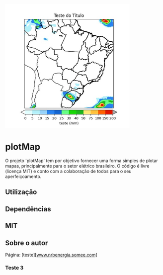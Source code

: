 <img src="Teste1.jpg" width="400">


# plotMap
O projeto 'plotMap' tem por objetivo fornecer uma forma simples de plotar mapas, principalmente para o setor elétrico brasileiro.
O código é livre (licença MIT) e conto com a colaboração de todos para o seu aperfeiçoamento.



## Utilização

## Dependências

## MIT

## Sobre o autor

Página: [teste][www.nrbenergia.somee.com]

### Teste 3
